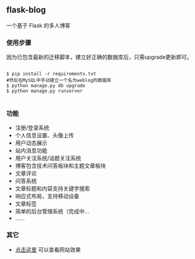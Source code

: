 <h2>flask-blog</h2>
<p>一个基于 Flask 的多人博客</p>

<h3>使用步骤</h3>
因为已包含最新的迁移脚本，建立好正确的数据库后，只需upgrade更新即可。
<pre>
<code>
$ pip install -r requirements.txt
#然后在MySQL中手动建立一个名为weblog的数据库
$ python manage.py db upgrade
$ python manage.py runserver 
</code>
</pre>

### 功能


* 注册/登录系统
* 个人信息设置、头像上传
* 用户动态展示
* 站内消息功能
* 用户关注系统/话题关注系统
* 博客包含技术问答板块和主题文章板块
* 文章评论
* 问答系统
* 文章标题和内容支持关键字搜索
* 响应式布局，支持移动设备
* 文章标签
* 简单的后台管理系统（完成中...
* ......


### 其它

* [点击这里](http://ocooc.cc) 可以查看网站效果
